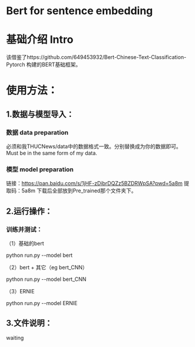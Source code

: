 # Bert for sentence embedding

# 基础介绍 Intro
该借鉴了https://github.com/649453932/Bert-Chinese-Text-Classification-Pytorch 构建的BERT基础框架。

# 使用方法：
## 1.数据与模型导入：
### 数据 data preparation
必须和我THUCNews/data中的数据格式一致。分别替换成为你的数据即可。
Must be in the same form of my data.

### 模型 model preparation

链接：https://pan.baidu.com/s/1jHF-zDibrDQZz5BZDRWpSA?pwd=5a8m 提取码：5a8m
下载后全部放到Pre_trained那个文件夹下。

## 2.运行操作：
### 训练并测试：
（1）基础的bert

python run.py --model bert


（2）bert + 其它（eg bert_CNN）

python run.py --model bert_CNN


（3）ERNIE


python run.py --model ERNIE

## 3.文件说明：

waiting
